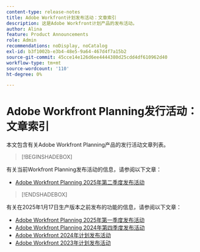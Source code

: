 ```yaml
---
content-type: release-notes
title: Adobe Workfront计划发布活动：文章索引
description: 这是Adobe Workfront计划产品的发布活动。
author: Alina
feature: Product Announcements
role: Admin
recommendations: noDisplay, noCatalog
exl-id: b3f1002b-e3b4-48e5-9a64-467d4f7a15b2
source-git-commit: 45cce14e126d6ee4444380d25cdd4df610962d40
workflow-type: tm+mt
source-wordcount: '110'
ht-degree: 0%

---
```


# Adobe Workfront Planning发行活动：文章索引

本文包含有关Adobe Workfront Planning产品的发行活动文章列表。

>[!BEGINSHADEBOX]

有关当前Workfront Planning发布活动的信息，请参阅以下文章：

* [Adobe Workfront Planning 2025年第二季度发布活动](/help/quicksilver/product-announcements/product-releases/planning-release-activity/planning-release-activity-25-q2.md)

>[!ENDSHADEBOX]

<!-- for every new release, add the new release page in the first bullet (above) and move that first note to the list below; update the date of the most recent release in the statement below-->

有关在2025年1月17日生产版本之前发布的功能的信息，请参阅以下文章：

* [Adobe Workfront Planning 2025年第一季度发布活动](/help/quicksilver/product-announcements/product-releases/planning-release-activity/planning-release-activity-25-q1.md)
* [Adobe Workfront Planning 2024年第四季度发布活动](/help/quicksilver/product-announcements/product-releases/planning-release-activity/planning-release-activity-24-q4.md)
* [Adobe Workfront 2024年计划发布活动](/help/quicksilver/planning/general/release-activity.md)
* [Adobe Workfront 2023年计划发布活动](/help/quicksilver/planning/general/release-activity-archives-2023.md)
